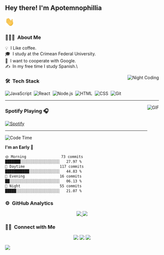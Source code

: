 <h2>Hey there! I'm Apotemnophillia</h2> <img width="30px" height="30" src="https://github.com/SatYu26/SatYu26/raw/master/Assets/Hi.gif" />

<!-- ## 👋 &nbsp;Hey there! I'm Aditya -->

### 👨🏻‍💻 &nbsp;About Me

💡 &nbsp;I Like coffee.\
🎓 &nbsp;I study at the Crimean Federal University.\
🌱 &nbsp;I want to cooperate with Google.\
✍️ &nbsp;In my free time I study Spanish.\

<img alt="Night Coding" src="https://tenor.googleapis.com/v2/media?id=11797426902906174143&format=optimizedgif&client_key=tenor_web&appversion=browser-r20241030-1&access_token=ya29.a0AeDClZDuQibUnSYdO4Gc8oZSkWaYNsDMRFUk1GNiKfEp9-ZSJR2_bAWTqZVCmvhhfTZWk_RuhiU12YwzFzBvn2PkqVn-PbINsIvmSkZFoHzbHRgK6BgYdkc5KXXyuzMkGQYc9oBhrWQpk0jB9fy0cJTAVLZxqpFvMQaCgYKAUoSARISFQHGX2MiM3XiW5kHPmRMhcUSaZFljQ0169&key=AIzaSyC-P6_qz3FzCoXGLk6tgitZo4jEJ5mLzD8" align="right"/>

### 🛠 &nbsp;Tech Stack

![JavaScript](https://img.shields.io/badge/-JavaScript-05122A?style=flat&logo=javascript)&nbsp;
![React](https://img.shields.io/badge/-React-05122A?style=flat&logo=react)&nbsp;
![Node.js](https://img.shields.io/badge/-Node.js-05122A?style=flat&logo=node.js)&nbsp;
![HTML](https://img.shields.io/badge/-HTML-05122A?style=flat&logo=HTML5)&nbsp;
![CSS](https://img.shields.io/badge/-CSS-05122A?style=flat&logo=CSS3&logoColor=1572B6)&nbsp;
![Git](https://img.shields.io/badge/-Git-05122A?style=flat&logo=git)&nbsp;

---

<img align="right" alt="GIF" height="170px" src="https://media.giphy.com/media/J5B1Y8QZnzXXbLQIBu/giphy.gif" />

### Spotify Playing 🎧

[![Spotify](https://novatorem-kyzbk7wxl-bardiesel.vercel.app/api/spotify)](https://open.spotify.com/track/3mzd5DSPaPHyK4hqUYIW4o)

---

<!--START_SECTION:waka-->
![Code Time](http://img.shields.io/badge/Code%20Time-87%20hrs%2026%20mins-blue)

**I'm an Early 🐤** 

```text
🌞 Morning                73 commits          ███████░░░░░░░░░░░░░░░░░░   27.97 % 
🌆 Daytime                117 commits         ███████████░░░░░░░░░░░░░░   44.83 % 
🌃 Evening                16 commits          ██░░░░░░░░░░░░░░░░░░░░░░░   06.13 % 
🌙 Night                  55 commits          █████░░░░░░░░░░░░░░░░░░░░   21.07 % 
```

### ⚙️ &nbsp;GitHub Analytics

<p align="center">
<a href="https://github.com/ItsZeroFour">
  <img height="140em" src="https://github-readme-stats-eight-theta.vercel.app/api?username=ItsZeroFour&show_icons=true&theme=algolia&include_all_commits=true&count_private=true"/>
  <img height="140em" src="https://github-readme-stats-eight-theta.vercel.app/api/top-langs/?username=ItsZeroFour&layout=compact&langs_count=8&theme=algolia"/>
</a>
</p>

### 🤝🏻 &nbsp;Connect with Me

<p align="center"
<a href="mailto:itsZeroFour@gmail.com"><img src="https://img.shields.io/badge/-itsZeroFour@gmail.com-D14836?style=flat&logo=Gmail&logoColor=white"/></a>
<a href="https://nl.pinterest.com/itszerofour1673/"><img src="https://img.shields.io/badge/-@itszerofour-BD081C?style=flat&logo=Pinterest&logoColor=white"/></a>
<a href="https://t.me/ItsZeroFour"><img src="https://img.icons8.com/dusk/48/000000/linkedin.png"/></a>
</p>

<img src="https://imgur.com/rilHVxA.png"/> 
